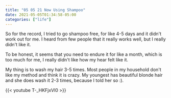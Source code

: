 ```yaml
---
title: "05 05 21 Now Using Shampoo"
date: 2021-05-05T01:34:58-05:00
categories: ["life"]
---
```


So for the record, I tried to go shampoo free, for like 4-5 days and it didn't work out for me. I heard from few people that it really works well, but I really didn't like it.

To be honest, it seems that you need to endure it for like a month, which is too much for me, I really didn't like how my hear felt like it.

My thing is to wash my hair 3-5 times. Most people in my household don't like my method and think it is crazy. My youngest has beautiful blonde hair and she does wash it 2-3 times, because I told her so :).

{{< youtube T-_HKFjxVl0 >}}